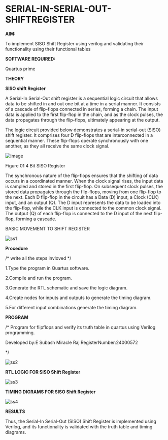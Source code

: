# SERIAL-IN-SERIAL-OUT-SHIFTREGISTER

**AIM:**

To implement  SISO Shift Register using verilog and validating their functionality using their functional tables

**SOFTWARE REQUIRED:**

Quartus prime

**THEORY**

**SISO shift Register**

A Serial-In Serial-Out shift register is a sequential logic circuit that allows data to be shifted in and out one bit at a time in a serial manner. It consists of a cascade of flip-flops connected in series, forming a chain. The input data is applied to the first flip-flop in the chain, and as the clock pulses, the data propagates through the flip-flops, ultimately appearing at the output.

The logic circuit provided below demonstrates a serial-in serial-out (SISO) shift register. It comprises four D flip-flops that are interconnected in a sequential manner. These flip-flops operate synchronously with one another, as they all receive the same clock signal.

![image](https://github.com/naavaneetha/SERIAL-IN-SERIAL-OUT-SHIFTREGISTER/assets/154305477/e81c4072-37f9-46c6-8145-566764b74c3a)

Figure 01 4 Bit SISO Register

The synchronous nature of the flip-flops ensures that the shifting of data occurs in a coordinated manner. When the clock signal rises, the input data is sampled and stored in the first flip-flop. On subsequent clock pulses, the stored data propagates through the flip-flops, moving from one flip-flop to the next.
Each D flip-flop in the circuit has a Data (D) input, a Clock (CLK) input, and an output (Q). The D input represents the data to be loaded into the flip-flop, while the CLK input is connected to the common clock signal. The output (Q) of each flip-flop is connected to the D input of the next flip-flop, forming a cascade.

BASIC MOVEMENT TO SHIFT REGISTER

![ss1](https://github.com/user-attachments/assets/868677f2-7e76-4e66-bad6-88fef39737a1)


**Procedure**

/* write all the steps invloved */

1.Type the program in Quartus software.

2.Compile and run the program.

3.Generate the RTL schematic and save the logic diagram.

4.Create nodes for inputs and outputs to generate the timing diagram.

5.For different input combinations generate the timing diagram.


**PROGRAM**

/* Program for flipflops and verify its truth table in quartus using Verilog programming.

Developed by:E Subash Miracle Raj RegisterNumber:24000572

*/

![ss2](https://github.com/user-attachments/assets/a8e20d53-a481-4660-8165-a795ac3febd8)

**RTL LOGIC FOR SISO Shift Register**

![ss3](https://github.com/user-attachments/assets/7ea5dc2f-ed4d-4497-8444-4769a185f4da)

**TIMING DIGRAMS FOR SISO Shift Register**

![ss4](https://github.com/user-attachments/assets/0f17379b-2d51-49f7-853a-402fee7130de)

**RESULTS**

Thus, the Serial-In Serial-Out (SISO) Shift Register is implemented using Verilog, and its functionality is validated with the truth table and timing diagrams.
